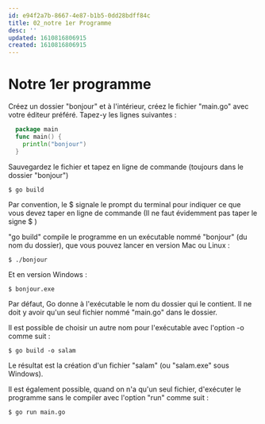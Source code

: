 ```yaml
---
id: e94f2a7b-8667-4e87-b1b5-0dd28bdff84c
title: 02_notre 1er Programme
desc: ''
updated: 1610816806915
created: 1610816806915
---
```

# Notre 1er programme

Créez un dossier "bonjour" et à l'intérieur, créez le fichier "main.go" avec votre éditeur préféré. Tapez-y les lignes suivantes :

```go
  package main
  func main() {
    println("bonjour")
  }
```

Sauvegardez le fichier et tapez en ligne de commande (toujours dans le dossier "bonjour")

```
$ go build
```

Par convention, le $ signale le prompt du terminal pour indiquer ce que vous devez taper en ligne de commande (Il ne faut évidemment pas taper le signe $ )

"go build" compile le programme en un exécutable nommé "bonjour" (du nom du dossier), que vous pouvez lancer en version Mac ou Linux :

```
$ ./bonjour
```

Et en version Windows :

```
$ bonjour.exe
```

Par défaut, Go donne à l'exécutable le nom du dossier qui le contient. Il ne doit y avoir qu'un seul fichier nommé "main.go" dans le dossier.

Il est possible de choisir un autre nom pour l'exécutable avec l'option -o comme suit :

```
$ go build -o salam
```

Le résultat est la création d'un fichier "salam" (ou "salam.exe" sous Windows).

Il est également possible, quand on n'a qu'un seul fichier, d'exécuter le programme sans le compiler avec l'option "run" comme suit :

```
$ go run main.go
```

